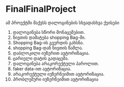 # FinalFinalProject
ამ პროექტში მაქვსს დალოგინების სხვადასხვა ქეისები
1. დალოგინება სწორი მონაცემებით.
2. ნივთის დამატება shopping Bag-ში.
3. Shopping Bag-ის გვერდის გახსნა.
4. shopping Bag-დან ნივთის წაშლა.
5. დაბლოკილი იუზერით ავტორიზაცია.
6. ცარიელი დატის გადაცემა.
7. დალოგინება არაკორექტული პაროლით.
8. faker data-ით ავტორიზაცია.
9. არაკორექტული იუზერნეიმით ავტორიზაცია.
10. პრობლემური იუზერნეიმით ავტორიზაცია
